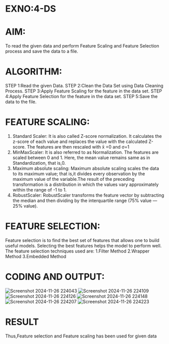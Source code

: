 # EXNO:4-DS
# AIM:
To read the given data and perform Feature Scaling and Feature Selection process and save the
data to a file.

# ALGORITHM:
STEP 1:Read the given Data.
STEP 2:Clean the Data Set using Data Cleaning Process.
STEP 3:Apply Feature Scaling for the feature in the data set.
STEP 4:Apply Feature Selection for the feature in the data set.
STEP 5:Save the data to the file.

# FEATURE SCALING:
1. Standard Scaler: It is also called Z-score normalization. It calculates the z-score of each value and replaces the value with the calculated Z-score. The features are then rescaled with x̄ =0 and σ=1
2. MinMaxScaler: It is also referred to as Normalization. The features are scaled between 0 and 1. Here, the mean value remains same as in Standardization, that is,0.
3. Maximum absolute scaling: Maximum absolute scaling scales the data to its maximum value; that is,it divides every observation by the maximum value of the variable.The result of the preceding transformation is a distribution in which the values vary approximately within the range of -1 to 1.
4. RobustScaler: RobustScaler transforms the feature vector by subtracting the median and then dividing by the interquartile range (75% value — 25% value).

# FEATURE SELECTION:
Feature selection is to find the best set of features that allows one to build useful models. Selecting the best features helps the model to perform well.
The feature selection techniques used are:
1.Filter Method
2.Wrapper Method
3.Embedded Method

# CODING AND OUTPUT:
![Screenshot 2024-11-26 224043](https://github.com/user-attachments/assets/01aa4cee-7ada-46a2-8d2a-9ce78fb1e456)
![Screenshot 2024-11-26 224109](https://github.com/user-attachments/assets/ec233134-b668-4637-8a07-e0e06ee1d8c1)
![Screenshot 2024-11-26 224126](https://github.com/user-attachments/assets/0d1c3f06-f038-41b2-84ed-a98e07eb074a)
![Screenshot 2024-11-26 224148](https://github.com/user-attachments/assets/9c255043-cdcb-4f32-9302-727863539bc5)
![Screenshot 2024-11-26 224207](https://github.com/user-attachments/assets/aabc8f4f-8441-43f4-b684-bc9b4bce23ab)
![Screenshot 2024-11-26 224223](https://github.com/user-attachments/assets/19559af2-0648-4348-a829-7959192da237)

# RESULT
Thus,Feature selection and Feature scaling has been used for given data
